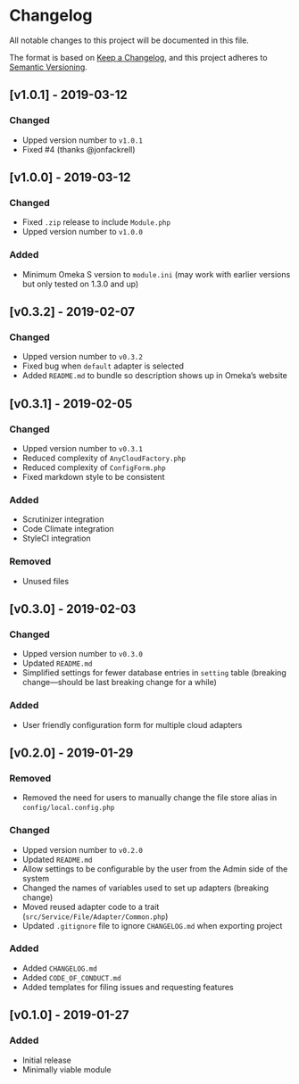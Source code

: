 # Changelog
All notable changes to this project will be documented in this file.

The format is based on [Keep a Changelog](https://keepachangelog.com/en/1.0.0/),
and this project adheres to [Semantic Versioning](https://semver.org/spec/v2.0.0.html).

## \[v1.0.1\] - 2019-03-12
### Changed
- Upped version number to `v1.0.1`
- Fixed #4 (thanks @jonfackrell)

## \[v1.0.0\] - 2019-03-12
### Changed
- Fixed `.zip` release to include `Module.php`
- Upped version number to `v1.0.0`

### Added
- Minimum Omeka S version to `module.ini` (may work with earlier versions but only tested on 1.3.0 and up)

## \[v0.3.2\] - 2019-02-07
### Changed
- Upped version number to `v0.3.2`
- Fixed bug when `default` adapter is selected
- Added `README.md` to bundle so description shows up in Omeka’s website

## \[v0.3.1\] - 2019-02-05
### Changed
- Upped version number to `v0.3.1`
- Reduced complexity of `AnyCloudFactory.php`
- Reduced complexity of `ConfigForm.php`
- Fixed markdown style to be consistent

### Added
- Scrutinizer integration
- Code Climate integration
- StyleCI integration

### Removed
- Unused files

## \[v0.3.0\] - 2019-02-03
### Changed
- Upped version number to `v0.3.0`
- Updated `README.md`
- Simplified settings for fewer database entries in `setting` table (breaking change—should be last breaking change for a while)

### Added
- User friendly configuration form for multiple cloud adapters

## \[v0.2.0\] - 2019-01-29
### Removed
- Removed the need for users to manually change the file store alias in `config/local.config.php`

### Changed
- Upped version number to `v0.2.0`
- Updated `README.md`
- Allow settings to be configurable by the user from the Admin side of the system
- Changed the names of variables used to set up adapters (breaking change)
- Moved reused adapter code to a trait (`src/Service/File/Adapter/Common.php`)
- Updated `.gitignore` file to ignore `CHANGELOG.md` when exporting project

### Added
- Added `CHANGELOG.md`
- Added `CODE_OF_CONDUCT.md`
- Added templates for filing issues and requesting features

## \[v0.1.0\] - 2019-01-27
### Added
- Initial release
- Minimally viable module
